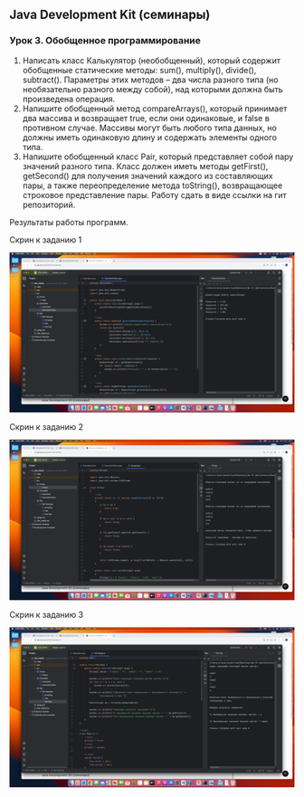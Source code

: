 ## Java Development Kit (семинары)
### Урок 3. Обобщенное программирование
1) Написать класс Калькулятор (необобщенный), который содержит обобщенные статические методы: sum(), multiply(), divide(), subtract(). Параметры этих методов – два числа разного типа (но необязательно разного между собой), над которыми должна быть произведена операция.
2) Напишите обобщенный метод compareArrays(), который принимает два массива и возвращает true, если они одинаковые, и false в противном случае. Массивы могут быть любого типа данных, но должны иметь одинаковую длину и содержать элементы одного типа.
3) Напишите обобщенный класс Pair, который представляет собой пару значений разного типа. Класс должен иметь методы getFirst(), getSecond() для получения значений каждого из составляющих пары, а также переопределение метода toString(), возвращающее строковое представление пары.
Работу сдать в виде ссылки на гит репозиторий.

Результаты работы программ.

Скрин к заданию 1

![1](https://github.com/PavelLogeiko/JDK_HW03/blob/main/images/1.png)

Скрин к заданию 2

![2](https://github.com/PavelLogeiko/JDK_HW03/blob/main/images/2.png)

Скрин к заданию 3

![3](https://github.com/PavelLogeiko/JDK_HW03/blob/main/images/3.png)
